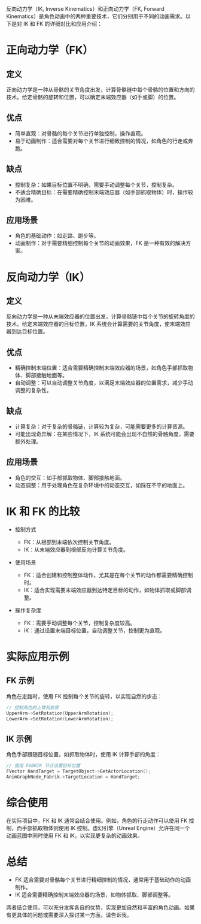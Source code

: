反向动力学（IK, Inverse Kinematics）和正向动力学（FK, Forward Kinematics）是角色动画中的两种重要技术，它们分别用于不同的动画需求。以下是对 IK 和 FK 的详细对比和应用介绍：

# 正向动力学（FK）

## 定义
正向动力学是一种从骨骼的关节角度出发，计算骨骼链中每个骨骼的位置和方向的技术。给定骨骼的旋转和位置，可以确定末端效应器（如手或脚）的位置。

## 优点
- 简单直观：对骨骼的每个关节进行单独控制，操作直观。
- 易于动画制作：适合需要对每个关节进行细致控制的情况，如角色的行走或奔跑。

## 缺点
- 控制复杂：如果目标位置不明确，需要手动调整每个关节，控制复杂。
- 不适合精确目标：在需要精确控制末端效应器（如手部抓取物体）时，操作较为困难。

## 应用场景
- 角色的基础动作：如走路、跑步等。
- 动画制作：对于需要精细控制每个关节的动画效果，FK 是一种有效的解决方案。

# 反向动力学（IK）

## 定义
反向动力学是一种从末端效应器的位置出发，计算骨骼链中每个关节的旋转角度的技术。给定末端效应器的目标位置，IK 系统会计算需要的关节角度，使末端效应器到达目标位置。

## 优点
- 精确控制末端位置：适合需要精确控制末端效应器的场景，如角色手部抓取物体、脚部接触地面等。
- 自动调整：可以自动调整关节角度，以满足末端效应器的位置需求，减少手动调整的复杂性。

## 缺点
- 计算复杂：对于复杂的骨骼链，计算较为复杂，可能需要更多的计算资源。
- 可能出现奇异解：在某些情况下，IK 系统可能会出现不自然的骨骼角度，需要额外处理。

## 应用场景
- 角色的交互：如手部抓取物体、脚部接触地面。
- 动态调整：用于处理角色在复杂环境中的动态交互，如踩在不平的地面上。

# IK 和 FK 的比较

- 控制方式
  - FK：从根部到末端依次控制关节角度。
  - IK：从末端效应器到根部反向计算关节角度。

- 使用场景
  - FK：适合创建和控制整体动作，尤其是在每个关节的动作都需要精确控制时。
  - IK：适合实现需要末端效应器到达特定目标的动作，如物体抓取或脚部调整。

- 操作复杂度
  - FK：需要手动调整每个关节，控制复杂度较高。
  - IK：通过设置末端目标位置，自动调整关节，控制更为直观。

# 实际应用示例

## FK 示例

角色在走路时，使用 FK 控制每个关节的旋转，以实现自然的步态：

```cpp
// 控制角色的上臂和前臂
UpperArm->SetRotation(UpperArmRotation);
LowerArm->SetRotation(LowerArmRotation);
```

## IK 示例

角色手部跟随目标位置，如抓取物体时，使用 IK 计算手部的角度：

```cpp
// 使用 FABRIK 节点设置目标位置
FVector HandTarget = TargetObject->GetActorLocation();
AnimGraphNode_Fabrik->TargetLocation = HandTarget;
```

# 综合使用

在实际项目中，FK 和 IK 通常会结合使用。例如，角色的行走动作可以使用 FK 控制，而手部抓取物体则使用 IK 控制。虚幻引擎（Unreal Engine）允许在同一个动画蓝图中同时使用 FK 和 IK，以实现更复杂的动画效果。

# 总结

- FK 适合需要对骨骼每个关节进行精细控制的情况，通常用于基础动作的动画制作。
- IK 适合需要精确控制末端效应器的场景，如物体抓取、脚部调整等。

两者结合使用，可以充分发挥各自的优势，实现更加自然和丰富的角色动画。如果有更具体的问题或需要深入探讨某一方面，请告诉我。